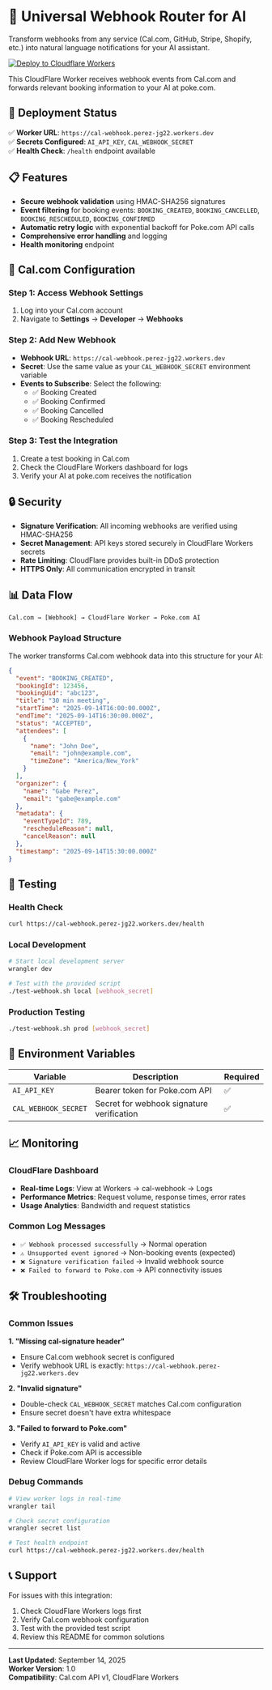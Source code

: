 # 🔗 Universal Webhook Router for AI

Transform webhooks from any service (Cal.com, GitHub, Stripe, Shopify, etc.) into natural language notifications for your AI assistant.

[![Deploy to Cloudflare Workers](https://deploy.workers.cloudflare.com/button)](https://deploy.workers.cloudflare.com/?url=https://github.com/gabeperez/universal-webhook-ai-router)

This CloudFlare Worker receives webhook events from Cal.com and forwards relevant booking information to your AI at poke.com.

## 🚀 Deployment Status

✅ **Worker URL**: `https://cal-webhook.perez-jg22.workers.dev`  
✅ **Secrets Configured**: `AI_API_KEY`, `CAL_WEBHOOK_SECRET`  
✅ **Health Check**: `/health` endpoint available

## 📋 Features

- **Secure webhook validation** using HMAC-SHA256 signatures
- **Event filtering** for booking events: `BOOKING_CREATED`, `BOOKING_CANCELLED`, `BOOKING_RESCHEDULED`, `BOOKING_CONFIRMED`
- **Automatic retry logic** with exponential backoff for Poke.com API calls
- **Comprehensive error handling** and logging
- **Health monitoring** endpoint

## 🔧 Cal.com Configuration

### Step 1: Access Webhook Settings
1. Log into your Cal.com account
2. Navigate to **Settings** → **Developer** → **Webhooks**

### Step 2: Add New Webhook
- **Webhook URL**: `https://cal-webhook.perez-jg22.workers.dev`
- **Secret**: Use the same value as your `CAL_WEBHOOK_SECRET` environment variable
- **Events to Subscribe**: Select the following:
  - ✅ Booking Created
  - ✅ Booking Confirmed  
  - ✅ Booking Cancelled
  - ✅ Booking Rescheduled

### Step 3: Test the Integration
1. Create a test booking in Cal.com
2. Check the CloudFlare Workers dashboard for logs
3. Verify your AI at poke.com receives the notification

## 🔒 Security

- **Signature Verification**: All incoming webhooks are verified using HMAC-SHA256
- **Secret Management**: API keys stored securely in CloudFlare Workers secrets
- **Rate Limiting**: CloudFlare provides built-in DDoS protection
- **HTTPS Only**: All communication encrypted in transit

## 📊 Data Flow

```
Cal.com → [Webhook] → CloudFlare Worker → Poke.com AI
```

### Webhook Payload Structure

The worker transforms Cal.com webhook data into this structure for your AI:

```json
{
  "event": "BOOKING_CREATED",
  "bookingId": 123456,
  "bookingUid": "abc123",
  "title": "30 min meeting",
  "startTime": "2025-09-14T16:00:00.000Z",
  "endTime": "2025-09-14T16:30:00.000Z",
  "status": "ACCEPTED",
  "attendees": [
    {
      "name": "John Doe",
      "email": "john@example.com",
      "timeZone": "America/New_York"
    }
  ],
  "organizer": {
    "name": "Gabe Perez",
    "email": "gabe@example.com"
  },
  "metadata": {
    "eventTypeId": 789,
    "rescheduleReason": null,
    "cancelReason": null
  },
  "timestamp": "2025-09-14T15:30:00.000Z"
}
```

## 🧪 Testing

### Health Check
```bash
curl https://cal-webhook.perez-jg22.workers.dev/health
```

### Local Development
```bash
# Start local development server
wrangler dev

# Test with the provided script
./test-webhook.sh local [webhook_secret]
```

### Production Testing
```bash
./test-webhook.sh prod [webhook_secret]
```

## 🔧 Environment Variables

| Variable | Description | Required |
|----------|-------------|----------|
| `AI_API_KEY` | Bearer token for Poke.com API | ✅ |
| `CAL_WEBHOOK_SECRET` | Secret for webhook signature verification | ✅ |

## 📈 Monitoring

### CloudFlare Dashboard
- **Real-time Logs**: View at Workers → cal-webhook → Logs
- **Performance Metrics**: Request volume, response times, error rates
- **Usage Analytics**: Bandwidth and request statistics

### Common Log Messages
- `✅ Webhook processed successfully` → Normal operation
- `⚠️ Unsupported event ignored` → Non-booking events (expected)
- `❌ Signature verification failed` → Invalid webhook source
- `❌ Failed to forward to Poke.com` → API connectivity issues

## 🛠️ Troubleshooting

### Common Issues

**1. "Missing cal-signature header"**
- Ensure Cal.com webhook secret is configured
- Verify webhook URL is exactly: `https://cal-webhook.perez-jg22.workers.dev`

**2. "Invalid signature"**
- Double-check `CAL_WEBHOOK_SECRET` matches Cal.com configuration
- Ensure secret doesn't have extra whitespace

**3. "Failed to forward to Poke.com"**
- Verify `AI_API_KEY` is valid and active
- Check if Poke.com API is accessible
- Review CloudFlare Worker logs for specific error details

### Debug Commands
```bash
# View worker logs in real-time
wrangler tail

# Check secret configuration
wrangler secret list

# Test health endpoint
curl https://cal-webhook.perez-jg22.workers.dev/health
```

## 📞 Support

For issues with this integration:
1. Check CloudFlare Workers logs first
2. Verify Cal.com webhook configuration
3. Test with the provided test script
4. Review this README for common solutions

---

**Last Updated**: September 14, 2025  
**Worker Version**: 1.0  
**Compatibility**: Cal.com API v1, CloudFlare Workers